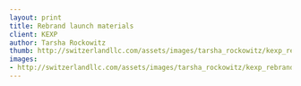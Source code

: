 ```yaml
--- 
layout: print
title: Rebrand launch materials
client: KEXP
author: Tarsha Rockowitz
thumb: http://switzerlandllc.com/assets/images/tarsha_rockowitz/kexp_rebrand-small.jpg
images: 
- http://switzerlandllc.com/assets/images/tarsha_rockowitz/kexp_rebrand.jpg
---
```


